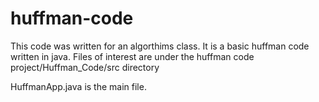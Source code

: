 # huffman-code

This code was written for an algorthims class. It is a basic huffman code written in java. 
Files of interest are under the huffman code project/Huffman_Code/src directory

HuffmanApp.java is the main file.
